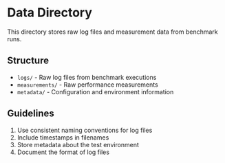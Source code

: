 # Data Directory

This directory stores raw log files and measurement data from benchmark runs.

## Structure
- `logs/` - Raw log files from benchmark executions
- `measurements/` - Raw performance measurements
- `metadata/` - Configuration and environment information

## Guidelines
1. Use consistent naming conventions for log files
2. Include timestamps in filenames
3. Store metadata about the test environment
4. Document the format of log files 